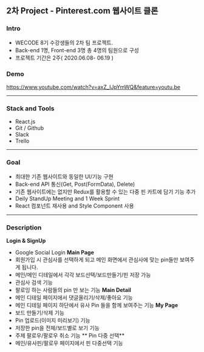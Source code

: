 ## 2차 Project - Pinterest.com 웹사이트 클론

### Intro
- WECODE 8기 수강생들의 2차 팀 프로젝트.
- Back-end 1명, Front-end 3명 총 4명의 팀원으로 구성
- 프로젝트 기간은 2주( 2020.06.08- 06.19 )

### Demo
https://www.youtube.com/watch?v=axZ_IJpYmWQ&feature=youtu.be
***
### Stack and Tools
- React.js
- Git / Github
- Slack
- Trello
***
### Goal
- 최대한 기존 웹사이트와 동일한 UI/기능 구현
- Back-end API 통신(Get, Post(FormData), Delete)
- 기존 웹사이트에는 없지만 Redux를 활용할 수 있는 다중 핀 카트에 담기 기능 추가
- Deily StandUp Meeting and 1 Week Sprint
- React 컴포넌트 재사용 and Style Component 사용
***
### Description
**Login & SignUp**
- Google Social Login
**Main Page**
 - 회원가입 시 관심사를 선택하게 되고 메인 화면에서 관심사에 맞는 pin들만 보여주게 됩니다.
- 메인/메인 디테일에서 각각 보드선택/보드만들기/핀 저장 가능
- 관심사 검색 기능
- 팔로잉 하는 사람들의 pin 만 보는 기능
**Main Detail**
- 메인 디테일 페이지에서 댓글올리기/삭제/좋아요 기능
- 메인 디테일 페이지 하단에서 유사 Pin 들을 함께 보여주는 기능
**My Page**
- 보드 만들기/삭제 기능
- Pin 업로드(이미지 미리보기) 기능
- 저장한 pin을 전체/보드별로 보기 기능
- 주제 팔로우/팔로우 취소 기능
** Pin 다중 선택**
- 메인/유사핀/팔로우 페이지에서 핀 다중선택 기능
